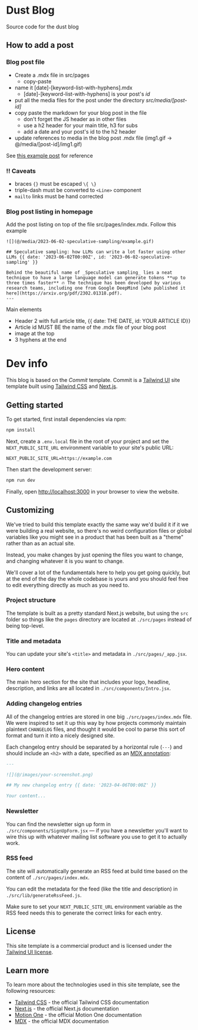 # Dust Blog

Source code for the dust blog

## How to add a post

### Blog post file

- Create a .mdx file in src/pages
  - copy-paste
- name it [date]-[keyword-list-with-hyphens].mdx
  - [date]-[keyword-list-with-hyphens] is your post's _id_
- put all the media files for the post under the directory _src/media/[post-id]_
- copy paste the markdown for your blog post in the file
  - don't forget the JS header as in other files
  - use a h2 header for your main title, h3 for subs
  - add a date and your post's id to the h2 header
- update references to media in the blog post .mdx file (img1.gif -> @/media/[post-id]/img1.gif)

See [this example post](src/pages/2023-06-02-speculative-sampling.mdx) for reference

### !! Caveats

- braces `{}` must be escaped `\{ \}`
- triple-dash must be converted to `<Line>` component
- `mailto` links must be hand corrected

### Blog post listing in homepage

Add the post listing on top of the file src/pages/index.mdx. Follow this example

```
![](@/media/2023-06-02-speculative-sampling/example.gif)

## Speculative sampling: how LLMs can write a lot faster using other LLMs {{ date: '2023-06-02T00:00Z', id: '2023-06-02-speculative-sampling' }}

Behind the beautiful name of _Speculative sampling_ lies a neat technique to have a large language model can generate tokens **up to three times faster** 🔥 The technique has been developed by various research teams, including one from Google DeepMind [who published it here](https://arxiv.org/pdf/2302.01318.pdf).
---
```

Main elements

- Header 2 with full article title, {{ date: THE DATE, id: YOUR ARTICLE ID}}
- Article id MUST BE the name of the .mdx file of your blog post
- image at the top
- 3 hyphens at the end

# Dev info

This blog is based on the _Commit_ template.
Commit is a [Tailwind UI](https://tailwindui.com) site template built using [Tailwind CSS](https://tailwindcss.com) and [Next.js](https://nextjs.org).

## Getting started

To get started, first install dependencies via npm:

```bash
npm install
```

Next, create a `.env.local` file in the root of your project and set the `NEXT_PUBLIC_SITE_URL` environment variable to your site's public URL:

```
NEXT_PUBLIC_SITE_URL=https://example.com
```

Then start the development server:

```bash
npm run dev
```

Finally, open [http://localhost:3000](http://localhost:3000) in your browser to view the website.

## Customizing

We've tried to build this template exactly the same way we'd build it if it we were building a real website, so there's no weird configuration files or global variables like you might see in a product that has been built as a "theme" rather than as an actual site.

Instead, you make changes by just opening the files you want to change, and changing whatever it is you want to change.

We'll cover a lot of the fundamentals here to help you get going quickly, but at the end of the day the whole codebase is yours and you should feel free to edit everything directly as much as you need to.

### Project structure

The template is built as a pretty standard Next.js website, but using the `src` folder so things like the `pages` directory are located at `./src/pages` instead of being top-level.

### Title and metadata

You can update your site's `<title>` and metadata in `./src/pages/_app.jsx`.

### Hero content

The main hero section for the site that includes your logo, headline, description, and links are all located in `./src/components/Intro.jsx`.

### Adding changelog entries

All of the changelog entries are stored in one big `./src/pages/index.mdx` file. We were inspired to set it up this way by how projects commonly maintain plaintext `CHANGELOG` files, and thought it would be cool to parse this sort of format and turn it into a nicely designed site.

Each changelog entry should be separated by a horizontal rule (`---`) and should include an `<h2>` with a date, specified as an [MDX annotation](https://github.com/bradlc/mdx-annotations):

```md
---

![](@/images/your-screenshot.png)

## My new changelog entry {{ date: '2023-04-06T00:00Z' }}

Your content...
```

### Newsletter

You can find the newsletter sign up form in `./src/components/SignUpForm.jsx` — if you have a newsletter you'll want to wire this up with whatever mailing list software you use to get it to actually work.

### RSS feed

The site will automatically generate an RSS feed at build time based on the content of `./src/pages/index.mdx`.

You can edit the metadata for the feed (like the title and description) in `./src/lib/generateRssFeed.js`.

Make sure to set your `NEXT_PUBLIC_SITE_URL` environment variable as the RSS feed needs this to generate the correct links for each entry.

## License

This site template is a commercial product and is licensed under the [Tailwind UI license](https://tailwindui.com/license).

## Learn more

To learn more about the technologies used in this site template, see the following resources:

- [Tailwind CSS](https://tailwindcss.com/docs) - the official Tailwind CSS documentation
- [Next.js](https://nextjs.org/docs) - the official Next.js documentation
- [Motion One](https://motion.dev/) - the official Motion One documentation
- [MDX](https://mdxjs.com/) - the official MDX documentation
